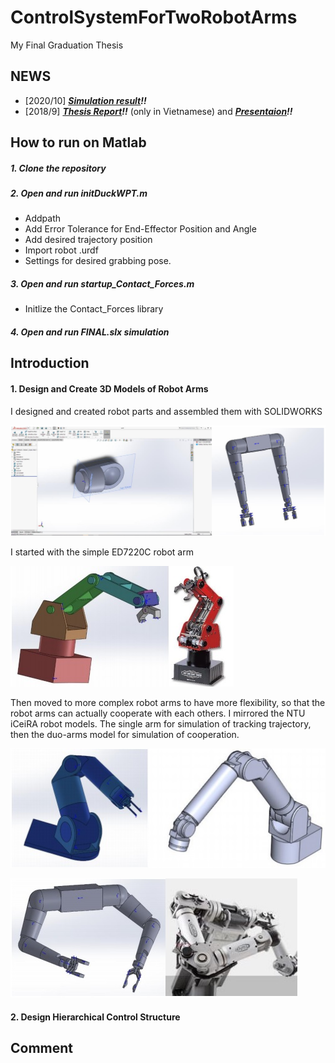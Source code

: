 # ControlSystemForTwoRobotArms
My Final Graduation Thesis

## NEWS
- [2020/10] ***[Simulation result](https://youtu.be/cTyVofR3yck)!!***
- [2018/9] ***[Thesis Report](https://drive.google.com/file/d/19jg1Va8a1-06v_jeCaEbpSTN42Sba4jJ/view?usp=sharing)!!*** (only in Vietnamese) and ***[Presentaion](https://drive.google.com/file/d/1Zo7_rQ6bLqmFy-hEGOC8X1EVgzKX1z1O/view?usp=sharing)!!***



## How to run on Matlab
##### 1. Clone the repository
##### 2. Open and run initDuckWPT.m
- Addpath
- Add Error Tolerance for End-Effector Position and Angle
- Add desired trajectory position
- Import robot .urdf
- Settings for desired grabbing pose.
##### 3. Open and run startup_Contact_Forces.m
- Initlize the Contact_Forces library
##### 4. Open and run FINAL.slx simulation


## Introduction
#### 1. Design and Create 3D Models of Robot Arms
I designed and created robot parts and assembled them with SOLIDWORKS

![SolidWorks](https://github.com/duken72/ControlSystemForTwoRobotArms/blob/main/images/SolidWorks.jpg)

I started with the simple ED7220C robot arm

![ED7220C](https://github.com/duken72/ControlSystemForTwoRobotArms/blob/main/images/ED7220C.jpg)

Then moved to more complex robot arms to have more flexibility, so that the robot arms can actually cooperate with each others. I mirrored the NTU iCeiRA robot models.
The single arm for simulation of tracking trajectory, then the duo-arms model for simulation of cooperation.

![NTU iCeiRA](https://github.com/duken72/ControlSystemForTwoRobotArms/blob/main/images/NTU%20iCeiRA.jpg)

![NTU iCeiRA Duo](https://github.com/duken72/ControlSystemForTwoRobotArms/blob/main/images/NTU%20iCeiRA%20Duo.jpg)

#### 2. Design Hierarchical Control Structure

## Comment
